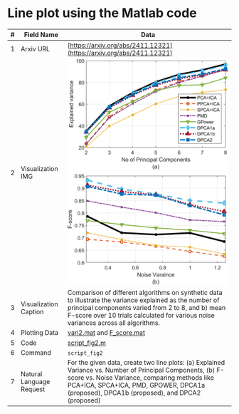# Line plot using the Matlab code

| #  | Field Name            | Data                                                                   |
|----|-----------------------|------------------------------------------------------------------------|
| 1  | Arxiv URL             | [https://arxiv.org/abs/2411.12321](https://arxiv.org/abs/2411.12321)   |                                                                    
| 2  | Visualization IMG     | ![Line Plots](khali2.png)                                               |
| 3  | Visualization Caption | Comparison of different algorithms on synthetic data to illustrate the variance explained as the number of principal components varied from $2$ to $8$, and b) mean F-score over $10$ trials calculated for various noise variances across all algorithms. |
| 4  | Plotting Data         | [vari2.mat](vari2.mat) and [F_score.mat](F_score.mat)                                                                       |
| 5  | Code                  | [script_fig2.m](script_fig2.m)               |
| 6  | Command               | `script_fig2`                                                          |
| 7  | Natural Language Request | For the given data, create two line plots: (a) Explained Variance vs. Number of Principal Components, (b) F-score vs. Noise Variance, comparing methods like PCA+ICA, SPCA+ICA, PMD, GPOWER, DPCA1a (proposed), DPCA1b (proposed), and DPCA2 (proposed) |
